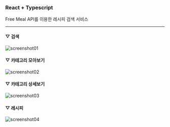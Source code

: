 ### React + Typescript
Free Meal API를 이용한 레시피 검색 서비스


***   
   
#### ▽ 검색   
![screenshot01](https://user-images.githubusercontent.com/93629526/177231201-730a6d41-9696-4fdb-900c-cdc2573bddca.jpg)

#### ▽ 카테고리 모아보기   
![screenshot02](https://user-images.githubusercontent.com/93629526/177231231-d837d31c-3b6b-46dd-aae8-cdf1e69dd328.jpg)

#### ▽ 카테고리 상세보기   
![screenshot03](https://user-images.githubusercontent.com/93629526/177231235-7c885093-4c1b-46f5-a1de-ca7bad336a5b.jpg)

#### ▽ 레시피   
![screenshot04](https://user-images.githubusercontent.com/93629526/177231247-ffdd4422-52fb-4f88-ab4f-f7aa12dc7daa.jpg)
